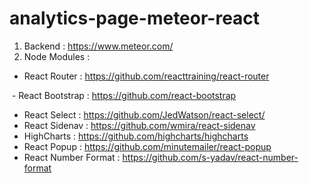 # analytics-page-meteor-react
1. Backend : https://www.meteor.com/
2. Node Modules : 
  - React Router : https://github.com/reacttraining/react-router
  
  - React Bootstrap : https://github.com/react-bootstrap
  - React Select : https://github.com/JedWatson/react-select/
  - React Sidenav : https://github.com/wmira/react-sidenav
  - HighCharts : https://github.com/highcharts/highcharts
  - React Popup : https://github.com/minutemailer/react-popup
  - React Number Format : https://github.com/s-yadav/react-number-format
  
